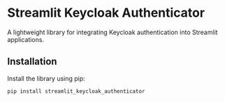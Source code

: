 # Streamlit Keycloak Authenticator

A lightweight library for integrating Keycloak authentication into Streamlit applications.

## Installation

Install the library using pip:

```bash
pip install streamlit_keycloak_authenticator
